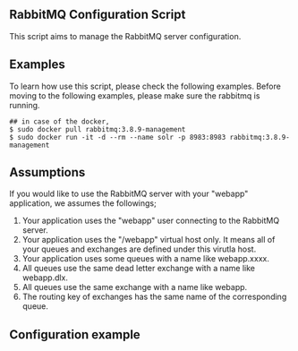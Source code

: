 RabbitMQ Configuration Script
-----------------------------

This script aims to manage the RabbitMQ server configuration.

Examples
--------

To learn how use this script, please check the following examples.
Before moving to the following examples, please make sure the rabbitmq is running.

```
## in case of the docker,
$ sudo docker pull rabbitmq:3.8.9-management
$ sudo docker run -it -d --rm --name solr -p 8983:8983 rabbitmq:3.8.9-management
```

## Assumptions

If you would like to use the RabbitMQ server with your "webapp" application, 
we assumes the followings;

1. Your application uses the "webapp" user connecting to the RabbitMQ server.
2. Your application uses the "/webapp" virtual host only. It means all of your queues and exchanges are defined under this virutla host.
3. Your application uses some queues with a name like webapp.xxxx.
4. All queues use the same dead letter exchange with a name like webapp.dlx.
5. All queues use the same exchange with a name like webapp.
6. The routing key of exchanges has the same name of the corresponding queue.

## Configuration example

```
```
